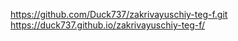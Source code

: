 https://github.com/Duck737/zakrivayuschiy-teg-f.git
https://duck737.github.io/zakrivayuschiy-teg-f/

